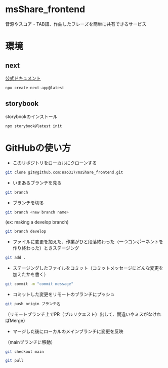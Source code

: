 # msShare_frontend
音源やスコア・TAB譜、作曲したフレーズを簡単に共有できるサービス

# 環境

## next

[公式ドキュメント](https://nextjs.org/docs/app/getting-started/installation)

```bash
npx create-next-app@latest
```

## storybook

storybookのインストール

```bash
npx storybook@latest init
```

# GitHubの使い方

- このリポジトリをローカルにクローンする

```bash
git clone git@github.com:nao317/msShare_frontend.git
```

- いまあるブランチを見る

```bash
git branch
```

- ブランチを切る

```bash
git branch <new branch name>
```
(ex: making a develop branch)

```bash
git branch develop
```

- ファイルに変更を加えた、作業がひと段落終わった（一つコンポーネントを作り終わった）ときステージング

```bash
git add .
```

- ステージングしたファイルをコミット（コミットメッセージにどんな変更を加えたかを書く）

```bash
git commit -m "commit message"
```

- コミットした変更をリモートのブランチにプッシュ

```bash
git push origin ブランチ名
```

（リモートブランチ上でPR（プルリクエスト）出して、間違いやミスがなければMerge）

- マージした後にローカルのメインブランチに変更を反映

（mainブランチに移動）

```bash
git checkout main
```

```bash
git pull
```
